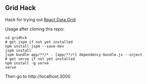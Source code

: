 ## Grid Hack

Hack for trying out
[React Data Grid](http://adazzle.github.io/react-data-grid/).

Usage after cloning this repo:

    cd gridhck
    # get jspm if not yet installed
    npm install jspm --save-dev 
    jspm install
    jspm bundle app/**/* - [app/**/*] dependency-bundle.js --inject
    # get serve if not yet installed
    npm install -g serve
    serve

Then go to http://localhost:3000

